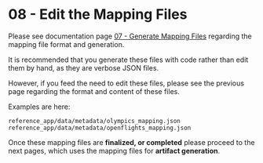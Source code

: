 # 08 - Edit the Mapping Files

Please see documentation page [07 - Generate Mapping Files](07_generate_mapping_files.md)
regarding the mapping file format and generation.

It is recommended that you generate these files with code rather than edit them
by hand, as they are verbose JSON files.

However, if you feed the need to edit these files, please see the previous page
regarding the format and content of these files.

Examples are here:

```
reference_app/data/metadata/olympics_mapping.json
reference_app/data/metadata/openflights_mapping.json
```

Once these mapping files are **finalized, or completed** please proceed to the
next pages, which uses the mapping files for **artifact generation**.

